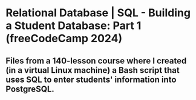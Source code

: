 # Relational Database | SQL - Building a Student Database: Part 1 (freeCodeCamp 2024)
## Files from a 140-lesson course where I created (in a virtual Linux machine) a Bash script that uses SQL to enter students' information into PostgreSQL.
